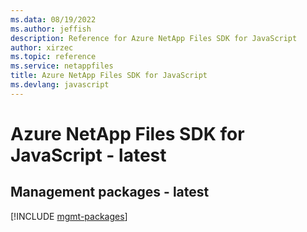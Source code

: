 ```yaml
---
ms.data: 08/19/2022
ms.author: jeffish
description: Reference for Azure NetApp Files SDK for JavaScript
author: xirzec
ms.topic: reference
ms.service: netappfiles
title: Azure NetApp Files SDK for JavaScript
ms.devlang: javascript
---
```

# Azure NetApp Files SDK for JavaScript - latest

## Management packages - latest
[!INCLUDE [mgmt-packages](netapp-files-mgmt-index.md)]